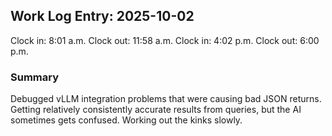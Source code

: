 ## Work Log Entry: 2025-10-02

Clock in: 8:01 a.m.
Clock out: 11:58 a.m.
Clock in: 4:02 p.m.
Clock out: 6:00 p.m.

### Summary

Debugged vLLM integration problems that were causing bad JSON returns. Getting relatively consistently accurate results from queries, but the AI sometimes gets confused. Working out the kinks slowly. 